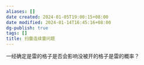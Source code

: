 ```yaml
---
aliases: []
date created: 2024-01-05T19:00:15+08:00
date modified: 2024-01-14T16:45:16+08:00
dg-publish: true
tags: []
title: 扫雷连续雷问题
---
```


一经确定是雷的格子是否会影响没被开的格子是雷的概率？